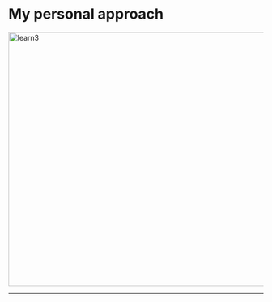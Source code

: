 # My personal approach

<img src="https://github.com/user-attachments/assets/0baa7a40-4c36-43ec-bbbd-6281a1e8b815" alt="learn3" width="1000" height="500">








---
